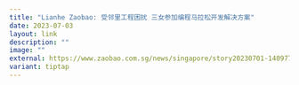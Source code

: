 ```yaml
---
title: "Lianhe Zaobao: 受邻里工程困扰 三女参加编程马拉松开发解决方案"
date: 2023-07-03
layout: link
description: ""
image: ""
external: https://www.zaobao.com.sg/news/singapore/story20230701-1409770
variant: tiptap
---
```

